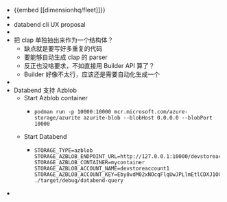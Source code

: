- {{embed [[dimensionhq/fleet]]}}
-
- databend cli UX proposal
-
- 把 clap 单独抽出来作为一个结构体？
	- 缺点就是要写好多重复的代码
	- 要能够自动生成 clap 的 parser
	- 反正也没啥要求，不如直接用 Builder API 算了？
	- Builder 好像不太行，应该还是需要自动化生成一个
-
- Databend 支持 Azblob
	- Start Azblob container
		- ```shell
		  podman run -p 10000:10000 mcr.microsoft.com/azure-storage/azurite azurite-blob --blobHost 0.0.0.0 --blobPort 10000
		  ```
	- Start Databend
		- ```shell
		  STORAGE_TYPE=azblob STORAGE_AZBLOB_ENDPOINT_URL=http://127.0.0.1:10000/devstoreaccount1 STORAGE_AZBLOB_CONTAINER=mycontainer STORAGE_AZBLOB_ACCOUNT_NAME=devstoreaccount1 STORAGE_AZBLOB_ACCOUNT_KEY=Eby8vdM02xNOcqFlqUwJPLlmEtlCDXJ1OUzFT50uSRZ6IFsuFq2UVErCz4I6tq/K1SZFPTOtr/KBHBeksoGMGw== ./target/debug/databend-query
		  ```
-